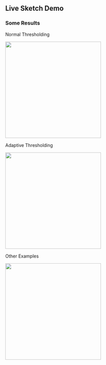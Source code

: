 ## Live Sketch Demo

### Some Results


Normal Thresholding

<img src="https://github.com/akshaybhatia10/ComputerVison-Projects/blob/master/LiveSketch/Example-Normal%20Threshold.png" alt="" data-canonical-src="https://github.com/akshaybhatia10/ComputerVison-Projects/blob/master/LiveSketch/Example-Normal%20Threshold.png" width="300" height="300" />


Adaptive Thresholding

<img src="https://github.com/akshaybhatia10/ComputerVison-Projects/blob/master/LiveSketch/Example-Adaptive%20Threshold.png" alt="" data-canonical-src="https://github.com/akshaybhatia10/ComputerVison-Projects/blob/master/LiveSketch/Example-Adaptive%20Threshold.png" width="300" height="300" />


Other Examples

<img src="https://github.com/akshaybhatia10/ComputerVison-Projects/blob/master/LiveSketch/More%20examples.png" alt="" data-canonical-src="https://github.com/akshaybhatia10/ComputerVison-Projects/blob/master/LiveSketch/More%20examples.png" width="300" height="300" />
